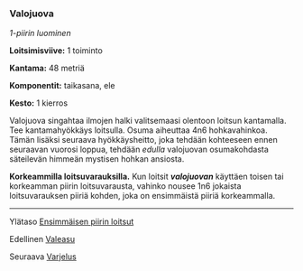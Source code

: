 ### Valojuova

*1-piirin luominen*

**Loitsimisviive:** 1 toiminto

**Kantama:** 48 metriä

**Komponentit:** taikasana, ele

**Kesto:** 1 kierros

Valojuova singahtaa ilmojen halki valitsemaasi olentoon loitsun
kantamalla. Tee kantamahyökkäys loitsulla. Osuma aiheuttaa
4n6 hohkavahinkoa. Tämän lisäksi seuraava hyökkäysheitto,
joka tehdään kohteeseen ennen seuraavan vuorosi loppua,
tehdään *edulla* valojuovan osumakohdasta säteilevän himmeän
mystisen hohkan ansiosta.

**Korkeammilla loitsuvarauksilla.** Kun loitsit ***valojuovan***
käyttäen toisen tai korkeamman piirin loitsuvarausta, vahinko
nousee 1n6 jokaista loitsuvarauksen piiriä kohden, joka on
ensimmäistä piiriä korkeammalla.

----

Ylätaso [Ensimmäisen piirin loitsut](1_piirin_loitsut)

Edellinen [Valeasu](Valeasu)

Seuraava [Varjelus](Varjelus)